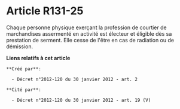 # Article R131-25

Chaque personne physique exerçant la profession de courtier de marchandises assermenté en activité est électeur et éligible
dès sa prestation de serment. Elle cesse de l'être en cas de radiation ou de démission.

**Liens relatifs à cet article**

	**Créé par**:

	  - Décret n°2012-120 du 30 janvier 2012 - art. 2

	**Cité par**:

	  - Décret n°2012-120 du 30 janvier 2012 - art. 19 (V)
